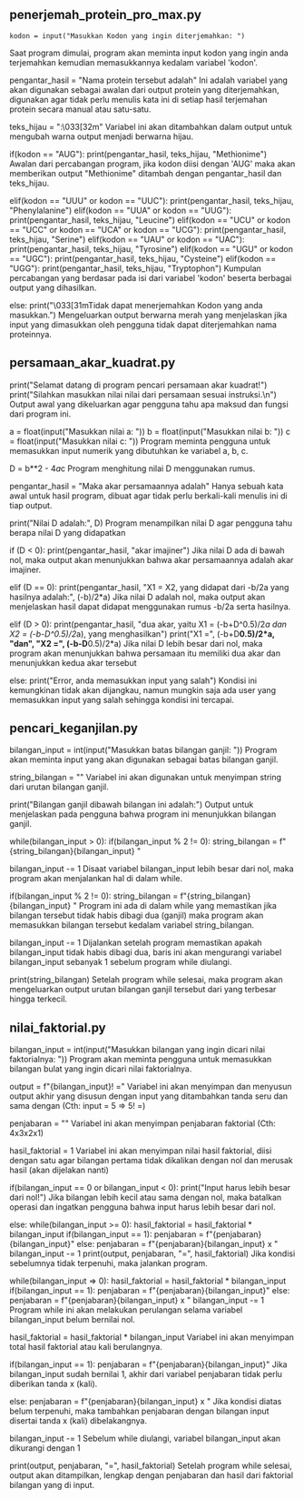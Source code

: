 ## penerjemah_protein_pro_max.py

<pre><code>kodon = input("Masukkan Kodon yang ingin diterjemahkan: ")</code></pre>
Saat program dimulai, program akan meminta input kodon yang ingin anda terjemahkan kemudian memasukkannya kedalam variabel 'kodon'.

pengantar_hasil = "Nama protein tersebut adalah"
Ini adalah variabel yang akan digunakan sebagai awalan dari output protein yang diterjemahkan, digunakan agar tidak perlu menulis kata ini di setiap hasil terjemahan protein secara manual atau satu-satu.

teks_hijau = ":\033[32m"
Variabel ini akan ditambahkan dalam output untuk mengubah warna output menjadi berwarna hijau.

if(kodon == "AUG"):
 print(pengantar_hasil, teks_hijau, "Methionime")
Awalan dari percabangan program, jika kodon diisi dengan 'AUG' maka akan memberikan output "Methionime" ditambah dengan pengantar_hasil dan teks_hijau.

elif(kodon == "UUU" or kodon == "UUC"):
 print(pengantar_hasil, teks_hijau, "Phenylalanine")
elif(kodon == "UUA" or kodon == "UUG"):
 print(pengantar_hasil, teks_hijau, "Leucine")
elif(kodon == "UCU" or kodon == "UCC" or kodon == "UCA" or kodon == "UCG"):
 print(pengantar_hasil, teks_hijau, "Serine")
elif(kodon == "UAU" or kodon == "UAC"):
 print(pengantar_hasil, teks_hijau, "Tyrosine")
elif(kodon == "UGU" or kodon == "UGC"):
 print(pengantar_hasil, teks_hijau, "Cysteine")
elif(kodon == "UGG"):
 print(pengantar_hasil, teks_hijau, "Tryptophon")
Kumpulan percabangan yang berdasar pada isi dari variabel 'kodon' beserta berbagai output yang dihasilkan.

else:
 print("\033[31mTidak dapat menerjemahkan Kodon yang anda masukkan.")
Mengeluarkan output berwarna merah yang menjelaskan jika input yang dimasukkan oleh pengguna tidak dapat diterjemahkan nama proteinnya.


## persamaan_akar_kuadrat.py

print("Selamat datang di program pencari persamaan akar kuadrat!")
print("Silahkan masukkan nilai nilai dari persamaan sesuai instruksi.\n")
Output awal yang dikeluarkan agar pengguna tahu apa maksud dan fungsi dari program ini.

a = float(input("Masukkan nilai a: "))
b = float(input("Masukkan nilai b: "))
c = float(input("Masukkan nilai c: "))
Program meminta pengguna untuk memasukkan input numerik yang dibutuhkan ke variabel a, b, c.

D = b**2 - 4*a*c
Program menghitung nilai D menggunakan rumus.

pengantar_hasil = "Maka akar persamaannya adalah"
Hanya sebuah kata awal untuk hasil program, dibuat agar tidak perlu berkali-kali menulis ini di tiap output.

print("Nilai D adalah:", D)
Program menampilkan nilai D agar pengguna tahu berapa nilai D yang didapatkan

if (D < 0):
 print(pengantar_hasil, "akar imajiner")
Jika nilai D ada di bawah nol, maka output akan menunjukkan bahwa akar persamaannya adalah akar imajiner.

elif (D == 0):
 print(pengantar_hasil, "X1 = X2, yang didapat dari -b/2a yang hasilnya adalah:", (-b)/2*a)
Jika nilai D adalah nol, maka output akan menjelaskan hasil dapat didapat menggunakan rumus -b/2a serta hasilnya.

elif (D > 0):
 print(pengantar_hasil, "dua akar, yaitu  X1 = (-b+D^0.5)/2*a dan X2 = (-b-D^0.5)/2*a), yang menghasilkan")
 print("X1 =", (-b+D**0.5)/2*a, "dan", "X2 =", (-b-D**0.5)/2*a) 
Jika nilai D lebih besar dari nol, maka program akan menunjukkan bahwa persamaan itu memiliki dua akar dan menunjukkan kedua akar tersebut

else:
 print("Error, anda memasukkan input yang salah")
Kondisi ini kemungkinan tidak akan dijangkau, namun mungkin saja ada user yang memasukkan input yang salah sehingga kondisi ini tercapai.


## pencari_keganjilan.py

bilangan_input = int(input("Masukkan batas bilangan ganjil: "))
Program akan meminta input yang akan digunakan sebagai batas bilangan ganjil.

string_bilangan = ""
Variabel ini akan digunakan untuk menyimpan string dari urutan bilangan ganjil.

print("Bilangan ganjil dibawah bilangan ini adalah:")
Output untuk menjelaskan pada pengguna bahwa program ini menunjukkan bilangan ganjil.

while(bilangan_input > 0):
  if(bilangan_input % 2 != 0):
    string_bilangan = f"{string_bilangan}{bilangan_input} "

  bilangan_input -= 1
Disaat variabel bilangan_input lebih besar dari nol, maka program akan menjalankan hal di dalam while.

if(bilangan_input % 2 != 0):
    string_bilangan = f"{string_bilangan}{bilangan_input} "
Program ini ada di dalam while yang memastikan jika bilangan tersebut tidak habis dibagi dua (ganjil) maka program akan memasukkan bilangan tersebut kedalam variabel string_bilangan.

bilangan_input -= 1
Dijalankan setelah program memastikan apakah bilangan_input tidak habis dibagi dua, baris ini akan mengurangi variabel bilangan_input sebanyak 1 sebelum program while diulangi.

print(string_bilangan)
Setelah program while selesai, maka program akan mengeluarkan output urutan bilangan ganjil tersebut dari yang terbesar hingga terkecil.


## nilai_faktorial.py

bilangan_input = int(input("Masukkan bilangan yang ingin dicari nilai faktorialnya: "))
Program akan meminta pengguna untuk memasukkan bilangan bulat yang ingin dicari nilai faktorialnya.

output = f"{bilangan_input}! ="
Variabel ini akan menyimpan dan menyusun output akhir yang disusun dengan input yang ditambahkan tanda seru dan sama dengan (Cth: input = 5 => 5! =)

penjabaran = ""
Variabel ini akan menyimpan penjabaran faktorial (Cth: 4x3x2x1)

hasil_faktorial = 1
Variabel ini akan menyimpan nilai hasil faktorial, diisi dengan satu agar bilangan pertama tidak dikalikan dengan nol dan merusak hasil (akan dijelakan nanti)

if(bilangan_input == 0 or bilangan_input < 0):
 print("Input harus lebih besar dari nol!")
Jika bilangan lebih kecil atau sama dengan nol, maka batalkan operasi dan ingatkan pengguna bahwa input harus lebih besar dari nol.

else:
 while(bilangan_input >= 0):
  hasil_faktorial = hasil_faktorial * bilangan_input
  if(bilangan_input == 1):
   penjabaran = f"{penjabaran}{bilangan_input}"
  else:
   penjabaran = f"{penjabaran}{bilangan_input} x "
  bilangan_input -= 1
 print(output, penjabaran, "=", hasil_faktorial)
Jika kondisi sebelumnya tidak terpenuhi, maka jalankan program.

while(bilangan_input => 0):
 hasil_faktorial = hasil_faktorial * bilangan_input
 if(bilangan_input == 1):
  penjabaran = f"{penjabaran}{bilangan_input}"
 else:
  penjabaran = f"{penjabaran}{bilangan_input} x "
 bilangan_input -= 1
Program while ini akan melakukan perulangan selama variabel bilangan_input belum bernilai nol.

hasil_faktorial = hasil_faktorial * bilangan_input
Variabel ini akan menyimpan total hasil faktorial atau kali berulangnya.

if(bilangan_input == 1):
   penjabaran = f"{penjabaran}{bilangan_input}"
Jika bilangan_input sudah bernilai 1, akhir dari variabel penjabaran tidak perlu diberikan tanda x (kali).

else:
   penjabaran = f"{penjabaran}{bilangan_input} x "
Jika kondisi diatas belum terpenuhi, maka tambahkan penjabaran dengan bilangan input disertai tanda x (kali) dibelakangnya.

bilangan_input -= 1
Sebelum while diulangi, variabel bilangan_input akan dikurangi dengan 1

print(output, penjabaran, "=", hasil_faktorial)
Setelah program while selesai, output akan ditampilkan, lengkap dengan penjabaran dan hasil dari faktorial bilangan yang di input.

